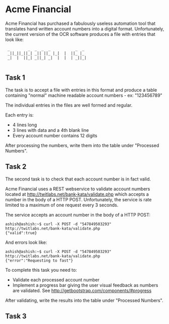 # Acme Financial #

Acme Financial has purchased a fabulously useless automation tool that translates hand written account numbers into a digital format. 
Unfortunately, the current version of the OCR software produces a file with entries that look like:

```
 _        _  _  _  _           _  _ 
 _||_||_||_| _|| ||_ |_|  |  ||_ |_ 
 _|  |  ||_| _||_| _|  |  |  | _||_|
 
```

## Task 1 ##

The task is to accept a file with entries in this format and produce a table containing "normal" machine readable account numbers - ex: "123456789"

The individual entries in the files are well formed and regular. 

Each entry is:

* 4 lines long
* 3 lines with data and a 4th blank line 
* Every account number contains 12 digits

After processing the numbers, write them into the table under "Processed Numbers".

## Task 2 ##

The second task is to check that each account number is in fact valid.

Acme Financial uses a REST webservice to validate account numbers located at http://twitlabs.net/bank-kata/validate.php which accepts a number in the body of a HTTP POST. Unfortunately, the service is rate limited to a maximum of one request every 3 seconds.

The service accepts an account number in the body of a HTTP POST:

```
ashish@ashish:~$ curl -X POST -d "547849503293" http://twitlabs.net/bank-kata/validate.php
{"valid":true}
```

And errors look like:
```
ashish@ashish:~$ curl -X POST -d "547849503293" http://twitlabs.net/bank-kata/validate.php
{"error":"Requesting to fast"}
```

To complete this task you need to:
* Validate each processed account number
* Implement a progress bar giving the user visual feedback as numbers are validated. See http://getbootstrap.com/components/#progress 

After validating, write the results into the table under "Processed Numbers".

## Task 3 ##

